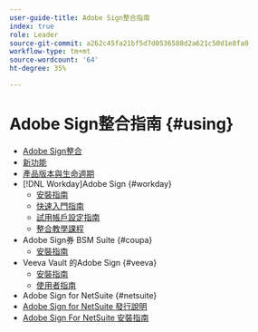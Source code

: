 ```yaml
---
user-guide-title: Adobe Sign整合指南
index: true
role: Leader
source-git-commit: a262c45fa21bf5d7d0536588d2a621c50d1e8fa0
workflow-type: tm+mt
source-wordcount: '64'
ht-degree: 35%

---
```



# Adobe Sign整合指南 {#using}

+ [Adobe Sign整合](home.md)
+ [新功能](whats-new.md)
+ [產品版本與生命週期](versions.md)
+ [!DNL Workday]Adobe Sign {#workday}
   + [安裝指南](workday/install.md)
   + [快速入門指南](workday/quick-start.md)
   + [試用帳戶設定指南](workday/trial-install.md)
   + [整合教學課程](workday/tutorial-video.md)
+ Adobe Sign券 BSM Suite {#coupa}
   + [安裝指南](coupa/install.md)
+ Veeva Vault 的Adobe Sign {#veeva}
   + [安裝指南](veeva/install.md)
   + [使用者指南](veeva/user.md)
+ Adobe Sign for NetSuite {#netsuite}
+ [Adobe Sign for NetSuite 發行說明](netsuite/release-notes.md)
+ [Adobe Sign For NetSuite 安裝指南](netsuite/install.md)
